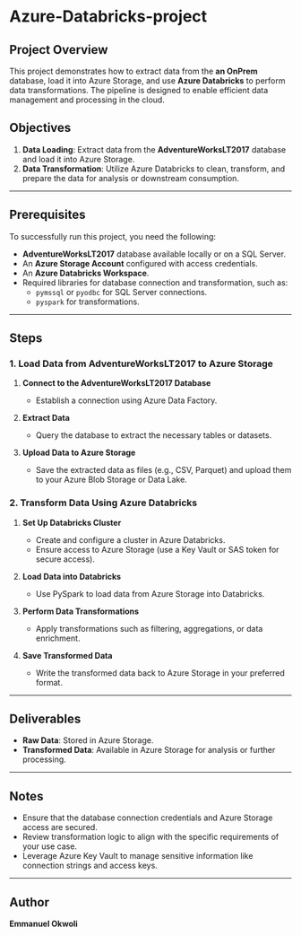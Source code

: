 # Azure-Databricks-project

## Project Overview  
This project demonstrates how to extract data from the **an OnPrem** database, load it into Azure Storage, and use **Azure Databricks** to perform data transformations. The pipeline is designed to enable efficient data management and processing in the cloud.

## Objectives  
1. **Data Loading**: Extract data from the **AdventureWorksLT2017** database and load it into Azure Storage.  
2. **Data Transformation**: Utilize Azure Databricks to clean, transform, and prepare the data for analysis or downstream consumption.

---

## Prerequisites  
To successfully run this project, you need the following:  
- **AdventureWorksLT2017** database available locally or on a SQL Server.  
- An **Azure Storage Account** configured with access credentials.  
- An **Azure Databricks Workspace**.  
- Required libraries for database connection and transformation, such as:  
  - `pymssql` or `pyodbc` for SQL Server connections.  
  - `pyspark` for transformations.  

---

## Steps  

### 1. Load Data from AdventureWorksLT2017 to Azure Storage  
1. **Connect to the AdventureWorksLT2017 Database**  
   - Establish a connection using  Azure Data Factory.  

2. **Extract Data**  
   - Query the database to extract the necessary tables or datasets.  

3. **Upload Data to Azure Storage**  
   - Save the extracted data as files (e.g., CSV, Parquet) and upload them to your Azure Blob Storage or Data Lake.  

### 2. Transform Data Using Azure Databricks  
1. **Set Up Databricks Cluster**  
   - Create and configure a cluster in Azure Databricks.  
   - Ensure access to Azure Storage (use a Key Vault or SAS token for secure access).  

2. **Load Data into Databricks**  
   - Use PySpark to load data from Azure Storage into Databricks.  
   

3. **Perform Data Transformations**  
   - Apply transformations such as filtering, aggregations, or data enrichment.  
  

4. **Save Transformed Data**  
   - Write the transformed data back to Azure Storage in your preferred format.  
  

---

## Deliverables  
- **Raw Data**: Stored in Azure Storage.  
- **Transformed Data**: Available in Azure Storage for analysis or further processing.  

---

## Notes  
- Ensure that the database connection credentials and Azure Storage access are secured.  
- Review transformation logic to align with the specific requirements of your use case.  
- Leverage Azure Key Vault to manage sensitive information like connection strings and access keys.  

---

## Author  
**Emmanuel Okwoli**    
